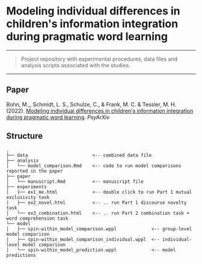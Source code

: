 # Modeling individual differences in children's information integration during pragmatic word learning

------------------------------------------------------------------------

> Project repository with experimental procedures, data files and analysis scripts associated with the studies.

------------------------------------------------------------------------

## Paper

Bohn, M.,, Schmidt, L. S., Schulze, C., & Frank, M. C. & Tessler, M. H. (2022). [Modeling individual differences in children's information integration during pragmatic word learning](https://psyarxiv.com). *PsyArXiv*

## Structure

```
.
├── data                        <-- combined data file
├── analysis
│   └── model_comparison.Rmd    <-- code to run model comparisons reported in the paper
├── paper
│   └── manuscript.Rmd          <-- manuscript file 
├── experiments
|   ├── ex1_me.html             <-- double click to run Part 1 mutual exclusivity task
|   ├── ex2_novel.html          <-- .. run Part 1 discourse novelty task
│   └── ex3_combination.html    <-- .. run Part 2 combination task + word comprehension task
└── model  
|   ├── spin-within_model_comparison.wppl             <-- group-level model comparison
|   ├── spin-within_model_comparison_individual.wppl  <-- individual-level model comparison
│   └── spin-within_model_prediction.wppl             <-- model predictions
```
